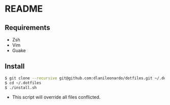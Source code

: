 # README

## Requirements

* Zsh
* Vim
* Guake

## Install

```bash
$ git clone --recursive git@github.com:dlanileonardo/dotfiles.git ~/.dotfiles
$ cd ~/.dotfiles
$ ./install.sh
```

* This script will override all files conflicted.